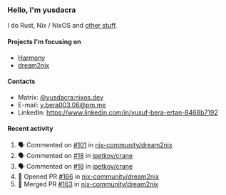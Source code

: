 ### Hello, I'm yusdacra

I do Rust, Nix / NixOS and [other stuff](https://yusdacra.gitlab.io/about).

#### Projects I'm focusing on

- [Harmony](https://harmonyapp.io)
- [dream2nix](https://github.com/nix-community/dream2nix)

#### Contacts

- Matrix: [@yusdacra:nixos.dev](https://matrix.to/#/@yusdacra:nixos.dev)
- E-mail: y.bera003.06@pm.me
- LinkedIn: https://www.linkedin.com/in/yusuf-bera-ertan-8468b7192

#### Recent activity

<!--START_SECTION:activity-->
1. 🗣 Commented on [#101](https://github.com/nix-community/dream2nix/issues/101) in [nix-community/dream2nix](https://github.com/nix-community/dream2nix)
2. 🗣 Commented on [#18](https://github.com/ipetkov/crane/issues/18) in [ipetkov/crane](https://github.com/ipetkov/crane)
3. 🗣 Commented on [#18](https://github.com/ipetkov/crane/issues/18) in [ipetkov/crane](https://github.com/ipetkov/crane)
4. 💪 Opened PR [#166](https://github.com/nix-community/dream2nix/pull/166) in [nix-community/dream2nix](https://github.com/nix-community/dream2nix)
5. 🎉 Merged PR [#163](https://github.com/nix-community/dream2nix/pull/163) in [nix-community/dream2nix](https://github.com/nix-community/dream2nix)
<!--END_SECTION:activity-->
